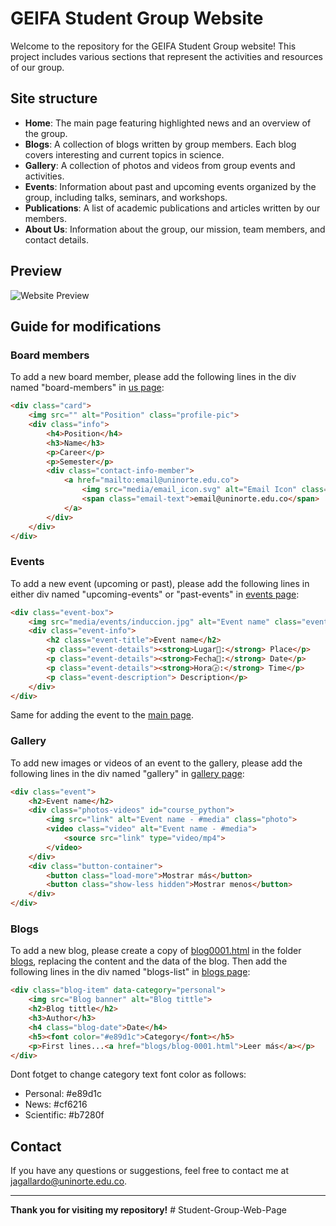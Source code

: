 # GEIFA Student Group Website

Welcome to the repository for the GEIFA Student Group website! This project includes various sections that represent the activities and resources of our group.

## Site structure

- **Home**: The main page featuring highlighted news and an overview of the group.
- **Blogs**: A collection of blogs written by group members. Each blog covers interesting and current topics in science.
- **Gallery**: A collection of photos and videos from group events and activities.
- **Events**: Information about past and upcoming events organized by the group, including talks, seminars, and workshops.
- **Publications**: A list of academic publications and articles written by our members.
- **About Us**: Information about the group, our mission, team members, and contact details.

## Preview

![Website Preview](/media/preview.gif)

## Guide for modifications

### Board members
To add a new board member, please add the following lines in the div named "board-members" in [us page](/us.html):

```html
<div class="card">
    <img src="" alt="Position" class="profile-pic">
    <div class="info">
        <h4>Position</h4>
        <h3>Name</h3>
        <p>Career</p>
        <p>Semester</p>
        <div class="contact-info-member">
            <a href="mailto:email@uninorte.edu.co">
                <img src="media/email_icon.svg" alt="Email Icon" class="icon">
                <span class="email-text">email@uninorte.edu.co</span>
            </a>
        </div>
    </div>
</div>
```

### Events
To add a new event (upcoming or past), please add the following lines in either div named "upcoming-events" or "past-events" in [events page](/events.html):

```html
<div class="event-box">
    <img src="media/events/induccion.jpg" alt="Event name" class="event-image">
    <div class="event-info">
        <h2 class="event-title">Event name</h2>
        <p class="event-details"><strong>Lugar📍:</strong> Place</p>
        <p class="event-details"><strong>Fecha📅:</strong> Date</p>
        <p class="event-details"><strong>Hora🕞:</strong> Time</p>
        <p class="event-description"> Description</p>
    </div>
</div>
```
Same for adding the event to the [main page](/index.html).

### Gallery
To add new images or videos of an event to the gallery, please add the following lines in the div named "gallery" in [gallery page](/gallery.html):

```html
<div class="event">
    <h2>Event name</h2>
    <div class="photos-videos" id="course_python">
        <img src="link" alt="Event name - #media" class="photo">
        <video class="video" alt="Event name - #media">
            <source src="link" type="video/mp4">
        </video>
    </div>
    <div class="button-container">
        <button class="load-more">Mostrar más</button>
        <button class="show-less hidden">Mostrar menos</button>
    </div>
</div>
```

### Blogs
To add a new blog, please create a copy of [blog0001.html](/blogs/blog-0001.html) in the folder [blogs](/blogs), replacing the content and the data of the blog. Then add the following lines in the div named "blogs-list" in [blogs page](/blogs.html):

```html
<div class="blog-item" data-category="personal">
    <img src="Blog banner" alt="Blog tittle">
    <h2>Blog tittle</h2>
    <h3>Author</h3>
    <h4 class="blog-date">Date</h4>
    <h5><font color="#e89d1c">Category</font></h5>
    <p>First lines...<a href="blogs/blog-0001.html">Leer más</a></p>
</div>
```
Dont fotget to change category text font color as follows:

- Personal: #e89d1c 
- News: #cf6216
- Scientific: #b7280f

## Contact

If you have any questions or suggestions, feel free to contact me at [jagallardo@uninorte.edu.co](mailto:jagallardo@uninorte.edu.co).

---

**Thank you for visiting my repository!**
#   S t u d e n t - G r o u p - W e b - P a g e  
 